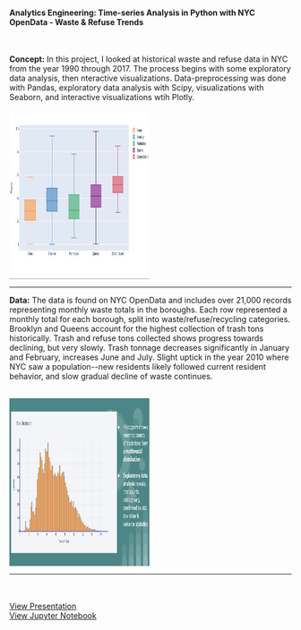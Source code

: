 
#### Analytics Engineering: Time-series Analysis in Python with NYC OpenData - Waste & Refuse Trends 
<br>

**Concept:** In this project, I looked at historical waste and refuse data in NYC from the year 1990 through 2017. The process begins with some exploratory data analysis, then nteractive visualizations. Data-preprocessing was done with Pandas, exploratory data analysis with Scipy, visualizations with Seaborn, and interactive visualizations wtih Plotly.
<br><br>
<img align="center" src="images/nyctrashdata1.png?raw=true" height="300" width="250"/>

---

**Data:** The data is found on NYC OpenData and includes over 21,000 records representing monthly waste totals in the boroughs. Each row represented a monthly total for each borough, split into waste/refuse/recycling categories. Brooklyn and Queens account for the highest collection of trash tons historically. Trash and refuse tons collected shows progress towards declining, but very slowly. Trash tonnage decreases significantly in January and February,  increases June and July. Slight uptick in the year 2010 where NYC saw a population--new residents likely followed current resident behavior, and slow gradual decline of waste continues.
<br><br>

<img align="center" src="images/nyctrashdata2.png?raw=true" height="300" width="250"/>

---

<br><br>
[View Presentation](https://github.com/zenjen-devs/zenjen-devs.github.io/blob/master/pdfs/ExploringNYCTrashCollectionTonnageDSNYData.pdf)
<br>
[View Jupyter Notebook](https://github.com/jenarriaz/analytics-python)
